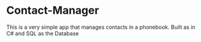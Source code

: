 # Contact-Manager
This is a very simple app that manages contacts in a phonebook. Built as in C# and SQL as the Database

